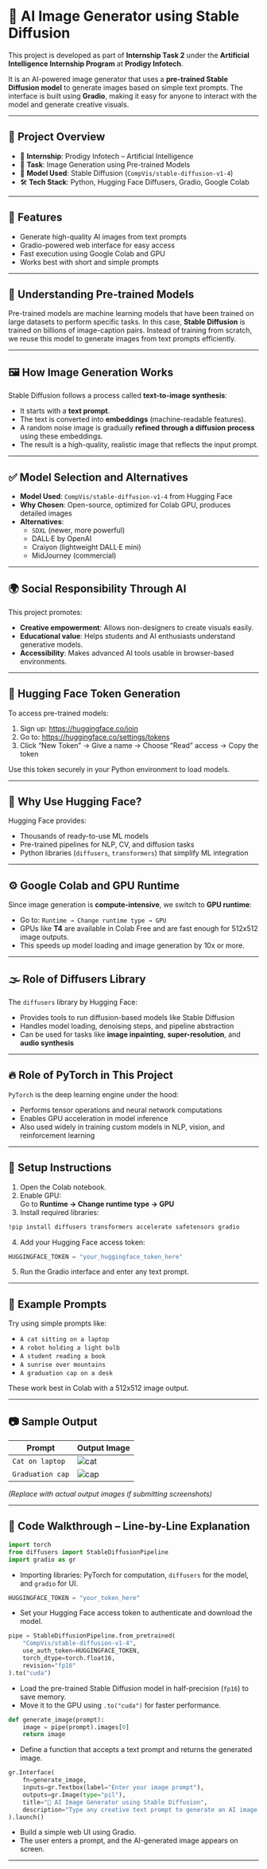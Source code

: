 # 🎨 AI Image Generator using Stable Diffusion

This project is developed as part of **Internship Task 2** under the **Artificial Intelligence Internship Program** at **Prodigy Infotech**.

It is an AI-powered image generator that uses a **pre-trained Stable Diffusion model** to generate images based on simple text prompts. The interface is built using **Gradio**, making it easy for anyone to interact with the model and generate creative visuals.

---

## 📌 Project Overview

- 🏢 **Internship**: Prodigy Infotech – Artificial Intelligence
- 📄 **Task**: Image Generation using Pre-trained Models
- 🧠 **Model Used**: Stable Diffusion (`CompVis/stable-diffusion-v1-4`)
- 🛠️ **Tech Stack**: Python, Hugging Face Diffusers, Gradio, Google Colab

---

## 🚀 Features

- Generate high-quality AI images from text prompts
- Gradio-powered web interface for easy access
- Fast execution using Google Colab and GPU
- Works best with short and simple prompts

---

## 🧠 Understanding Pre-trained Models

Pre-trained models are machine learning models that have been trained on large datasets to perform specific tasks. In this case, **Stable Diffusion** is trained on billions of image-caption pairs. Instead of training from scratch, we reuse this model to generate images from text prompts efficiently.

---

## 🖼️ How Image Generation Works

Stable Diffusion follows a process called **text-to-image synthesis**:
- It starts with a **text prompt**.
- The text is converted into **embeddings** (machine-readable features).
- A random noise image is gradually **refined through a diffusion process** using these embeddings.
- The result is a high-quality, realistic image that reflects the input prompt.

---

## ✅ Model Selection and Alternatives

- **Model Used**: `CompVis/stable-diffusion-v1-4` from Hugging Face
- **Why Chosen**: Open-source, optimized for Colab GPU, produces detailed images
- **Alternatives**:
  - `SDXL` (newer, more powerful)
  - DALL·E by OpenAI
  - Craiyon (lightweight DALL·E mini)
  - MidJourney (commercial)

---

## 🌍 Social Responsibility Through AI

This project promotes:
- **Creative empowerment**: Allows non-designers to create visuals easily.
- **Educational value**: Helps students and AI enthusiasts understand generative models.
- **Accessibility**: Makes advanced AI tools usable in browser-based environments.

---

## 🔐 Hugging Face Token Generation

To access pre-trained models:
1. Sign up: https://huggingface.co/join
2. Go to: https://huggingface.co/settings/tokens
3. Click “New Token” → Give a name → Choose “Read” access → Copy the token

Use this token securely in your Python environment to load models.

---

## 🔗 Why Use Hugging Face?

Hugging Face provides:
- Thousands of ready-to-use ML models
- Pre-trained pipelines for NLP, CV, and diffusion tasks
- Python libraries (`diffusers`, `transformers`) that simplify ML integration

---

## ⚙️ Google Colab and GPU Runtime

Since image generation is **compute-intensive**, we switch to **GPU runtime**:
- Go to: `Runtime → Change runtime type → GPU`
- GPUs like **T4** are available in Colab Free and are fast enough for 512x512 image outputs.
- This speeds up model loading and image generation by 10x or more.

---

## 🌫️ Role of Diffusers Library

The `diffusers` library by Hugging Face:
- Provides tools to run diffusion-based models like Stable Diffusion
- Handles model loading, denoising steps, and pipeline abstraction
- Can be used for tasks like **image inpainting**, **super-resolution**, and **audio synthesis**

---

## 🔥 Role of PyTorch in This Project

`PyTorch` is the deep learning engine under the hood:
- Performs tensor operations and neural network computations
- Enables GPU acceleration in model inference
- Also used widely in training custom models in NLP, vision, and reinforcement learning

---

## 🔧 Setup Instructions

1. Open the Colab notebook.
2. Enable GPU:  
   Go to **Runtime → Change runtime type → GPU**
3. Install required libraries:

```bash
!pip install diffusers transformers accelerate safetensors gradio
````

4. Add your Hugging Face access token:

```python
HUGGINGFACE_TOKEN = "your_huggingface_token_here"
```

5. Run the Gradio interface and enter any text prompt.

---

## 💬 Example Prompts

Try using simple prompts like:

* `A cat sitting on a laptop`
* `A robot holding a light bulb`
* `A student reading a book`
* `A sunrise over mountains`
* `A graduation cap on a desk`

These work best in Colab with a 512x512 image output.

---

## 📷 Sample Output

| Prompt           | Output Image           |
| ---------------- | ---------------------- |
| `Cat on laptop`  | ![cat](sample-cat.jpg) |
| `Graduation cap` | ![cap](sample-cap.jpg) |

*(Replace with actual output images if submitting screenshots)*

---

## 🧾 Code Walkthrough – Line-by-Line Explanation

```python
import torch
from diffusers import StableDiffusionPipeline
import gradio as gr
```

* Importing libraries: PyTorch for computation, `diffusers` for the model, and `gradio` for UI.

```python
HUGGINGFACE_TOKEN = "your_token_here"
```

* Set your Hugging Face access token to authenticate and download the model.

```python
pipe = StableDiffusionPipeline.from_pretrained(
    "CompVis/stable-diffusion-v1-4",
    use_auth_token=HUGGINGFACE_TOKEN,
    torch_dtype=torch.float16,
    revision="fp16"
).to("cuda")
```

* Load the pre-trained Stable Diffusion model in half-precision (`fp16`) to save memory.
* Move it to the GPU using `.to("cuda")` for faster performance.

```python
def generate_image(prompt):
    image = pipe(prompt).images[0]
    return image
```

* Define a function that accepts a text prompt and returns the generated image.

```python
gr.Interface(
    fn=generate_image,
    inputs=gr.Textbox(label="Enter your image prompt"),
    outputs=gr.Image(type="pil"),
    title="🎨 AI Image Generator using Stable Diffusion",
    description="Type any creative text prompt to generate an AI image."
).launch()
```

* Build a simple web UI using Gradio.
* The user enters a prompt, and the AI-generated image appears on screen.

---

